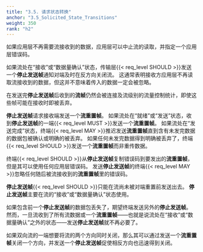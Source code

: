 ```yaml
---
title: "3.5. 请求状态转换"
anchor: "3.5_Solicited_State_Transitions"
weight: 350
rank: "h2"
---
```


如果应用层不再需要流接收到的数据，应用层可以中止流的读取，并指定一个应用层错误码。

如果流处在“接收”或“数据量确认”状态，传输层{{< req_level SHOULD >}}发送一个**停止发送帧**通知对端及时在反方向关闭流。
这通常表明接收方应用层不再读取流接收到的数据，但这并不意味着传入的数据一定会被忽略。

在发送完**停止发送帧**后收到的**流帧**仍然会被连接及流级别的流量控制统计，即使这些帧可能在接收时即被丢弃。

**停止发送帧**请求接收端发送一个**流重置帧**。
如果流处在“就绪”或“发送”状态，收到**停止发送帧**的一端{{< req_level MUST >}}发送一个**流重置帧**。
如果流处在“发送完成”状态，终端{{< req_level MAY >}}推迟发送**流重置帧**直到含有未发完数据的数据包被确认或明确的被丢弃。
如果任何未发完数据得到明确被丢弃了，终端{{< req_level SHOULD >}}发送一个**流重置帧**而非重传数据。

终端{{< req_level SHOULD >}}从**停止发送帧**复制错误码到要发出的**流重置帧**，但是其可以使用任何应用层错误码。
发送**停止发送帧**的终端{{< req_level MAY >}}忽略任何随后被流接收到的**流重置帧**里的错误码。

**停止发送帧**{{< req_level SHOULD >}}只能在流尚未被对端重置前发送出去。
**停止发送帧**主要在流的“接收”或“数据量确认”状态使用。

如果包含前一个**停止发送帧**的数据包丢失了，期望终端发送另外的**停止发送帧**。
然而，一旦流收到了所有流数据或一个**流重置帧**——也就是说流处在“接收”或“数据量确认”之外的状态——发送**停止发送帧**就不再必要了。

如果双向流的一端想要将流的两个方向同时关闭，那么其可以通过发送一个**流重置帧**关闭一个方向，并发送一个**停止发送帧**促使相反方向也迅速得到关闭。